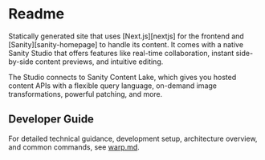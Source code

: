 # Readme<!-- omit in toc -->

Statically generated site that uses [Next.js][nextjs] for the frontend and [Sanity][sanity-homepage] to handle its content. It comes with a native Sanity Studio that offers features like real-time collaboration, instant side-by-side content previews, and intuitive editing.

The Studio connects to Sanity Content Lake, which gives you hosted content APIs with a flexible query language, on-demand image transformations, powerful patching, and more.

## Developer Guide

For detailed technical guidance, development setup, architecture overview, and common commands, see [warp.md](./warp.md).

